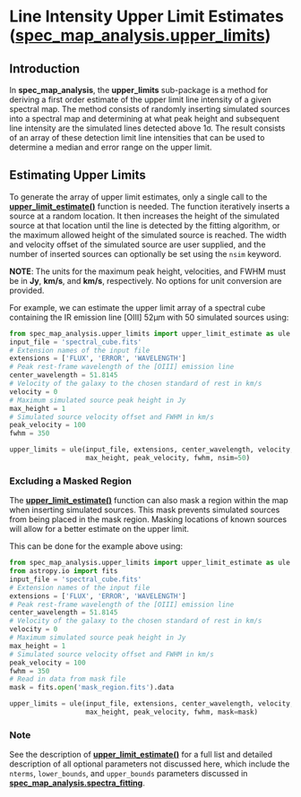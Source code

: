 # Line Intensity Upper Limit Estimates ([spec_map_analysis.upper_limits](https://github.com/kjdoore/spec_map_analysis/blob/master/docs/user_docs/upper_limits.md))

## Introduction

In **spec_map_analysis**, the **upper_limits** sub-package is a method for deriving a first order estimate of the upper limit line intensity of a given spectral map. The method consists of randomly inserting simulated sources into a spectral map and determining at what peak height and subsequent line intensity are the simulated lines detected above 1&sigma;. The result consists of an array of these detection limit line intensities that can be used to determine a median and error range on the upper limit.


## Estimating Upper Limits

To generate the array of upper limit estimates, only a single call to the [**upper_limit_estimate()**](https://github.com/kjdoore/spec_map_analysis/blob/master/spec_map_analysis/upper_limits/upper_limit_estimate.py) function is needed. The function iteratively inserts a source at a random location. It then increases the height of the simulated source at that location until the line is detected by the fitting algorithm, or the maximum allowed height of the simulated source is reached. The width and velocity offset of the simulated source are user supplied, and the number of inserted sources can optionally be set using the `nsim` keyword.

**NOTE**: The units for the maximum peak height, velocities, and FWHM must be in **Jy**, **km/s**, and **km/s**, respectively. No options for unit conversion are provided.

For example, we can estimate the upper limit array of a spectral cube containing the IR emission line [OIII] 52&mu;m with 50 simulated sources using:
```python
from spec_map_analysis.upper_limits import upper_limit_estimate as ule
input_file = 'spectral_cube.fits'
# Extension names of the input file
extensions = ['FLUX', 'ERROR', 'WAVELENGTH']
# Peak rest-frame wavelength of the [OIII] emission line
center_wavelength = 51.8145
# Velocity of the galaxy to the chosen standard of rest in km/s
velocity = 0
# Maximum simulated source peak height in Jy
max_height = 1
# Simulated source velocity offset and FWHM in km/s
peak_velocity = 100
fwhm = 350

upper_limits = ule(input_file, extensions, center_wavelength, velocity, 
                   max_height, peak_velocity, fwhm, nsim=50)
```


### Excluding a Masked Region

The [**upper_limit_estimate()**](https://github.com/kjdoore/spec_map_analysis/blob/master/spec_map_analysis/upper_limits/upper_limit_estimate.py) function can also mask a region within the map when inserting simulated sources. This mask prevents simulated sources from being placed in the mask region. Masking locations of known sources will allow for a better estimate on the upper limit.

This can be done for the example above using:
```python
from spec_map_analysis.upper_limits import upper_limit_estimate as ule
from astropy.io import fits
input_file = 'spectral_cube.fits'
# Extension names of the input file
extensions = ['FLUX', 'ERROR', 'WAVELENGTH']
# Peak rest-frame wavelength of the [OIII] emission line
center_wavelength = 51.8145
# Velocity of the galaxy to the chosen standard of rest in km/s
velocity = 0
# Maximum simulated source peak height in Jy
max_height = 1
# Simulated source velocity offset and FWHM in km/s
peak_velocity = 100
fwhm = 350
# Read in data from mask file
mask = fits.open('mask_region.fits').data

upper_limits = ule(input_file, extensions, center_wavelength, velocity, 
                   max_height, peak_velocity, fwhm, mask=mask)
```


### Note

See the description of [**upper_limit_estimate()**](https://github.com/kjdoore/spec_map_analysis/blob/master/spec_map_analysis/upper_limits/upper_limit_estimate.py) for a full list and detailed description of all optional parameters not discussed here, which include the `nterms`, `lower_bounds`, and `upper_bounds` parameters discussed in [**spec_map_analysis.spectra_fitting**](https://github.com/kjdoore/spec_map_analysis/blob/master/docs/user_docs/spectra_fitting.md).